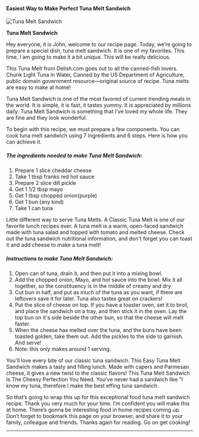             

#### Easiest Way to Make Perfect Tuna Melt Sandwich

![Tuna Melt Sandwich](https://img-global.cpcdn.com/recipes/51839549/751x532cq70/tuna-melt-sandwich-recipe-main-photo.jpg)

**Tuna Melt Sandwich**

Hey everyone, it is John, welcome to our recipe page. Today, we’re going to prepare a special dish, tuna melt sandwich. It is one of my favorites. This time, I am going to make it a bit unique. This will be really delicious.

This Tuna Melt from Delish.com goes out to all the canned-fish lovers. Chunk Light Tuna in Water, Canned by the US Department of Agriculture, public domain government resource—original source of recipe. Tuna melts are easy to make at home!

Tuna Melt Sandwich is one of the most favored of current trending meals in the world. It is simple, it is fast, it tastes yummy. It is appreciated by millions daily. Tuna Melt Sandwich is something that I’ve loved my whole life. They are fine and they look wonderful.

To begin with this recipe, we must prepare a few components. You can cook tuna melt sandwich using 7 ingredients and 6 steps. Here is how you can achieve it.

##### The ingredients needed to make Tuna Melt Sandwich:

1.  Prepare 1 slice cheddar cheese
2.  Take 1 tbsp franks red hot sauce
3.  Prepare 2 slice dill pickle
4.  Get 1 1/2 tbsp mayo
5.  Get 1 tbsp chopped onion(purple)
6.  Get 1 bun (any kind)
7.  Take 1 can tuna

Little different way to serve Tuna Melts. A Classic Tuna Melt is one of our favorite lunch recipes ever. A tuna melt is a warm, open-faced sandwich made with tuna salad and topped with tomato and melted cheese. Check out the tuna sandwich nutritional information, and don't forget you can toast it and add cheese to make a tuna melt!

##### Instructions to make Tuna Melt Sandwich:

1.  Open can of tuna, drain it, and then put it into a mixing bowl.
2.  Add the chopped onion, Mayo, and hot sauce into the bowl. Mix it all together, so the constituency is in the middle of creamy and dry
3.  Cut bun in half, and put as much of the tuna as you want, if there are leftovers save it for later. Tuna also tastes great on crackers!
4.  Put the slice of cheese on top. If you have a toaster oven, set it to broil, and place the sandwich on a tray, and then stick it in the oven. Lay the top bun on it's side beside the other bun, so that the cheese will melt faster.
5.  When the cheese has melted over the tuna, and the buns have been toasted golden, take them out. Add the pickles to the side to garnish. And serve!
6.  Note: this only makes around 1 serving.

You'll love every bite of our classic tuna sandwich. This Easy Tuna Melt Sandwich makes a tasty and filling lunch. Made with capers and Parmesan cheese, it gives a new twist to the classic flavors! This Tuna Melt Sandwich Is The Cheesy Perfection You Need. You've never had a sandwich like "I know my tuna, therefore I make the best effing tuna sandwich.

So that’s going to wrap this up for this exceptional food tuna melt sandwich recipe. Thank you very much for your time. I’m confident you will make this at home. There’s gonna be interesting food in home recipes coming up. Don’t forget to bookmark this page on your browser, and share it to your family, colleague and friends. Thanks again for reading. Go on get cooking!

* * *